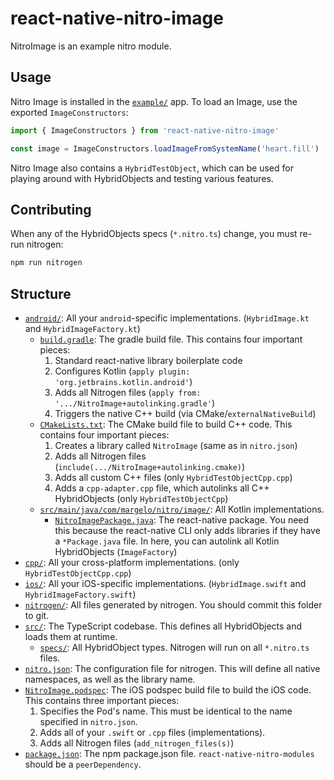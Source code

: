 # react-native-nitro-image

NitroImage is an example nitro module.

## Usage

Nitro Image is installed in the [`example/`](../../example) app.
To load an Image, use the exported `ImageConstructors`:

```ts
import { ImageConstructors } from 'react-native-nitro-image'

const image = ImageConstructors.loadImageFromSystemName('heart.fill')
```

Nitro Image also contains a `HybridTestObject`, which can be used for playing around with HybridObjects and testing various features.

## Contributing

When any of the HybridObjects specs (`*.nitro.ts`) change, you must re-run nitrogen:

```ts
npm run nitrogen
```

## Structure

- [`android/`](android): All your `android`-specific implementations. (`HybridImage.kt` and `HybridImageFactory.kt`)
  - [`build.gradle`](android/build.gradle): The gradle build file. This contains four important pieces:
    1. Standard react-native library boilerplate code
    2. Configures Kotlin (`apply plugin: 'org.jetbrains.kotlin.android'`)
    3. Adds all Nitrogen files (`apply from: '.../NitroImage+autolinking.gradle'`)
    4. Triggers the native C++ build (via CMake/`externalNativeBuild`)
  - [`CMakeLists.txt`](android/CMakeLists.txt): The CMake build file to build C++ code. This contains four important pieces:
    1. Creates a library called `NitroImage` (same as in `nitro.json`)
    2. Adds all Nitrogen files (`include(.../NitroImage+autolinking.cmake)`)
    3. Adds all custom C++ files (only `HybridTestObjectCpp.cpp`)
    4. Adds a `cpp-adapter.cpp` file, which autolinks all C++ HybridObjects (only `HybridTestObjectCpp`)
  - [`src/main/java/com/margelo/nitro/image/`](android/src/main/java/com/margelo/nitro/image/): All Kotlin implementations.
    - [`NitroImagePackage.java`](android/src/main/java/com/margelo/nitro/image/NitroImagePackage.java): The react-native package. You need this because the react-native CLI only adds libraries if they have a `*Package.java` file. In here, you can autolink all Kotlin HybridObjects (`ImageFactory`)
- [`cpp/`](cpp): All your cross-platform implementations. (only `HybridTestObjectCpp.cpp`)
- [`ios/`](ios): All your iOS-specific implementations. (`HybridImage.swift` and `HybridImageFactory.swift`)
- [`nitrogen/`](nitrogen): All files generated by nitrogen. You should commit this folder to git.
- [`src/`](src): The TypeScript codebase. This defines all HybridObjects and loads them at runtime.
  - [`specs/`](src/specs): All HybridObject types. Nitrogen will run on all `*.nitro.ts` files.
- [`nitro.json`](nitro.json): The configuration file for nitrogen. This will define all native namespaces, as well as the library name.
- [`NitroImage.podspec`](NitroImage.podspec): The iOS podspec build file to build the iOS code. This contains three important pieces:
  1. Specifies the Pod's name. This must be identical to the name specified in `nitro.json`.
  2. Adds all of your `.swift` or `.cpp` files (implementations).
  3. Adds all Nitrogen files (`add_nitrogen_files(s)`)
- [`package.json`](package.json): The npm package.json file. `react-native-nitro-modules` should be a `peerDependency`.
